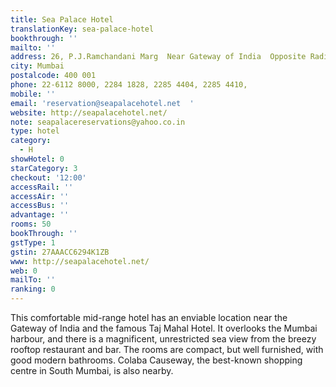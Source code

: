 ```yaml
---
title: Sea Palace Hotel
translationKey: sea-palace-hotel
bookthrough: ''
mailto: ''
address: 26, P.J.Ramchandani Marg  Near Gateway of India  Opposite Radio Club, Colaba
city: Mumbai
postalcode: 400 001
phone: 22-6112 8000, 2284 1828, 2285 4404, 2285 4410,
mobile: ''
email: 'reservation@seapalacehotel.net  '
website: http://seapalacehotel.net/
note: seapalacereservations@yahoo.co.in
type: hotel
category:
  - H
showHotel: 0
starCategory: 3
checkout: '12:00'
accessRail: ''
accessAir: ''
accessBus: ''
advantage: ''
rooms: 50
bookThrough: ''
gstType: 1
gstin: 27AAACC6294K1ZB
www: http://seapalacehotel.net/
web: 0
mailTo: ''
ranking: 0
---
```







This comfortable mid-range hotel has an enviable location near the Gateway of India and the famous Taj Mahal Hotel. It overlooks the Mumbai harbour, and there is a magnificent, unrestricted sea view from the breezy rooftop restaurant and bar. The rooms are compact, but well furnished, with good modern bathrooms. Colaba Causeway, the best-known shopping centre in South Mumbai, is also nearby.